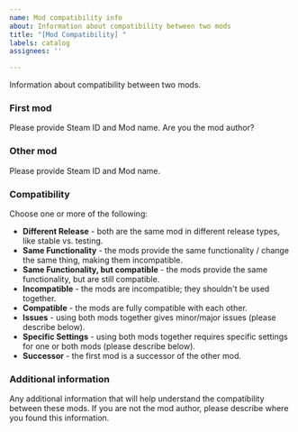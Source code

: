 ```yaml
---
name: Mod compatibility info
about: Information about compatibility between two mods
title: "[Mod Compatibility] "
labels: catalog
assignees: ''

---
```


Information about compatibility between two mods.

### **First mod**
Please provide Steam ID and Mod name. Are you the mod author?

### **Other mod**
Please provide Steam ID and Mod name.

### **Compatibility**
Choose one or more of the following:
- **Different Release** - both are the same mod in different release types, like stable vs. testing.
- **Same Functionality** - the mods provide the same functionality / change the same thing, making them incompatible.
- **Same Functionality, but compatible** - the mods provide the same functionality, but are still compatible.
- **Incompatible** - the mods are incompatible; they shouldn't be used together.
- **Compatible** - the mods are fully compatible with each other.
- **Issues** - using both mods together gives minor/major issues (please describe below).
- **Specific Settings** - using both mods together requires specific settings for one or both mods (please describe below).
- **Successor** - the first mod is a successor of the other mod.

### **Additional information**
Any additional information that will help understand the compatibility between these mods. If you are not the mod author, please describe where you found this information.
